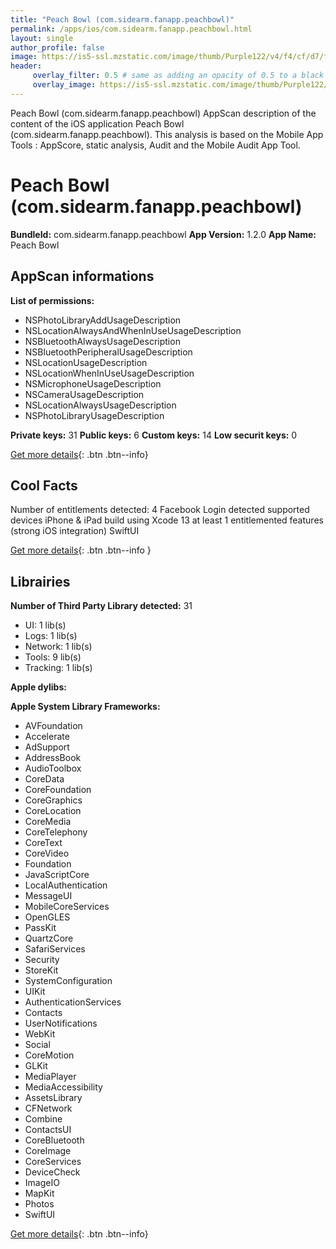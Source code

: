 ```yaml
---
title: "Peach Bowl (com.sidearm.fanapp.peachbowl)"
permalink: /apps/ios/com.sidearm.fanapp.peachbowl.html
layout: single
author_profile: false
image: https://is5-ssl.mzstatic.com/image/thumb/Purple122/v4/f4/cf/d7/f4cfd764-f04d-f7ab-c10c-3f45e8f3f5a4/AppIcon-1x_U007emarketing-0-10-0-0-85-220.png/512x512bb.jpg
header: 
     overlay_filter: 0.5 # same as adding an opacity of 0.5 to a black background
     overlay_image: https://is5-ssl.mzstatic.com/image/thumb/Purple122/v4/f4/cf/d7/f4cfd764-f04d-f7ab-c10c-3f45e8f3f5a4/AppIcon-1x_U007emarketing-0-10-0-0-85-220.png/512x512bb.jpg
---
```

Peach Bowl (com.sidearm.fanapp.peachbowl) AppScan description of the content of the iOS application Peach Bowl (com.sidearm.fanapp.peachbowl). This analysis is based on the Mobile App Tools : AppScore, static analysis, Audit and the Mobile Audit App Tool.

# Peach Bowl (com.sidearm.fanapp.peachbowl)

**BundleId:** com.sidearm.fanapp.peachbowl
**App Version:** 1.2.0
**App Name:** Peach Bowl


## AppScan informations 

**List of permissions:** 
- NSPhotoLibraryAddUsageDescription
- NSLocationAlwaysAndWhenInUseUsageDescription
- NSBluetoothAlwaysUsageDescription
- NSBluetoothPeripheralUsageDescription
- NSLocationUsageDescription
- NSLocationWhenInUseUsageDescription
- NSMicrophoneUsageDescription
- NSCameraUsageDescription
- NSLocationAlwaysUsageDescription
- NSPhotoLibraryUsageDescription
  
  
**Private keys:** 31
**Public keys:** 6
**Custom keys:** 14
**Low securit keys:** 0
  
[Get more details](/pricing.html){: .btn .btn--info}

## Cool Facts

Number of entitlements detected: 4
Facebook Login detected
supported devices iPhone & iPad
build using Xcode 13
at least 1 entitlemented features (strong iOS integration)
SwiftUI
  
[Get more details](/pricing.html){: .btn .btn--info }

## Librairies 
**Number of Third Party Library detected:** 31
- UI: 1 lib(s)
- Logs: 1 lib(s)
- Network: 1 lib(s)
- Tools: 9 lib(s)
- Tracking: 1 lib(s)


**Apple dylibs:**


**Apple System Library Frameworks:**
- AVFoundation
- Accelerate
- AdSupport
- AddressBook
- AudioToolbox
- CoreData
- CoreFoundation
- CoreGraphics
- CoreLocation
- CoreMedia
- CoreTelephony
- CoreText
- CoreVideo
- Foundation
- JavaScriptCore
- LocalAuthentication
- MessageUI
- MobileCoreServices
- OpenGLES
- PassKit
- QuartzCore
- SafariServices
- Security
- StoreKit
- SystemConfiguration
- UIKit
- AuthenticationServices
- Contacts
- UserNotifications
- WebKit
- Social
- CoreMotion
- GLKit
- MediaPlayer
- MediaAccessibility
- AssetsLibrary
- CFNetwork
- Combine
- ContactsUI
- CoreBluetooth
- CoreImage
- CoreServices
- DeviceCheck
- ImageIO
- MapKit
- Photos
- SwiftUI


  
[Get more details](/pricing.html){: .btn .btn--info}

